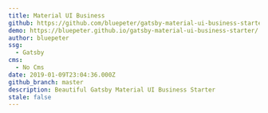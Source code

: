 ```yaml
---
title: Material UI Business
github: https://github.com/bluepeter/gatsby-material-ui-business-starter
demo: https://bluepeter.github.io/gatsby-material-ui-business-starter/
author: bluepeter
ssg:
  - Gatsby
cms:
  - No Cms
date: 2019-01-09T23:04:36.000Z
github_branch: master
description: Beautiful Gatsby Material UI Business Starter
stale: false
---
```

